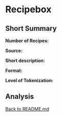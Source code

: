 # Recipebox
## Short Summary

**Number of Recipes:**

**Source:**

**Short description:**

**Format:**

**Level of Tokenization:**

## Analysis

[Back to README.md](../README.md)